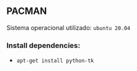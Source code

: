 ## PACMAN 

Sistema operacional utilizado: `ubuntu 20.04`

### Install dependencies:
- `apt-get install python-tk`